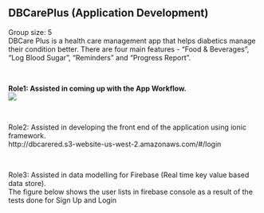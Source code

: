 <h2> DBCarePlus (Application Development) </h2>
<p> Group size: 5 <br>
DBCare Plus is a health care management app that helps diabetics manage their condition better. 
There are four main features - “Food & Beverages”, “Log Blood Sugar”, “Reminders” and “Progress Report”. </p> <br>
<p> <b> Role1: Assisted in coming up with the App Workflow. </b> <br>
<img src="https://github.com/Kavana-CR/DBCarePlus-App-Development/blob/master/AppFlow.PNG"> </p> <br>
<p> Role2: Assisted in developing the front end of the application using ionic framework. <br>
http://dbcarered.s3-website-us-west-2.amazonaws.com/#/login </p> <br> 
<p> Role3: Assisted in data modelling for Firebase (Real time key value based data store). <br>
The figure below shows the user lists in firebase console as a result of the tests done for Sign Up and Login</p> <br>
<img src="https://github.com/Kavana-CR/DBCarePlus-App-Development/blob/master/firebase-userslist.png>
